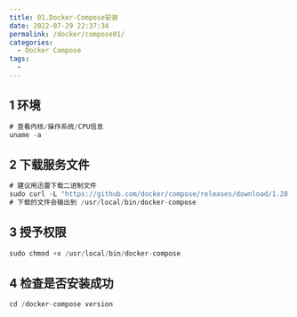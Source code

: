 ```yaml
---
title: 01.Docker-Compose安装
date: 2022-07-29 22:37:34
permalink: /docker/compose01/
categories: 
  - Docker Compose
tags: 
  - 
---
```




## 1 环境

```javascript
# 查看内核/操作系统/CPU信息 
uname -a 
```

## 2 下载服务文件

```javascript
# 建议用迅雷下载二进制文件
sudo curl -L "https://github.com/docker/compose/releases/download/1.28.4/docker-compose-$(uname -s)-$(uname -m)" -o /usr/local/bin/docker-compose
# 下载的文件会输出到 /usr/local/bin/docker-compose
```

## 3 授予权限

```javascript
sudo chmod +x /usr/local/bin/docker-compose
```

## 4 检查是否安装成功

```javascript
cd /docker-compose version
```